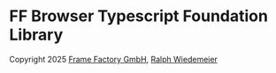 # FF Browser Typescript Foundation Library

Copyright 2025 [Frame Factory GmbH](https://framefactory.ch), [Ralph Wiedemeier](https://about.me/ralphw)  
